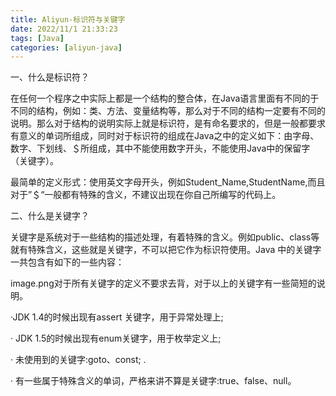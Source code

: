 ```yaml
---
title: Aliyun-标识符与关键字
date: 2022/11/1 21:33:23
tags: [Java]
categories: [aliyun-java]
---
```



 

一、什么是标识符？

在任何一个程序之中实际上都是一个结构的整合体，在Java语言里面有不同的于不同的结构，例如：类、方法、变量结构等，那么对于不同的结构一定要有不同的说明。那么对于结构的说明实际上就是标识符，是有命名要求的，但是一般都要求有意义的单词所组成，同时对于标识符的组成在Java之中的定义如下：由字母、数字、下划线、＄所组成，其中不能使用数字开头，不能使用Java中的保留字（关键字）。

最简单的定义形式：使用英文字母开头，例如Student_Name,StudentName,而且对于”＄“一般都有特殊的含义，不建议出现在你自己所编写的代码上。

 

二、什么是关键字？

关键字是系统对于一些结构的描述处理，有着特殊的含义。例如public、class等就有特殊含义，这些就是关键字，不可以把它作为标识符使用。Java 中的关键字一共包含有如下的一些内容：

image.png对于所有关键字的定义不要求去背，对于以上的关键字有一些简短的说明。

 

·JDK 1.4的时候出现有assert 关键字，用于异常处理上;

· JDK 1.5的时候出现有enum关键字，用于枚举定义上;

· 未使用到的关键字:goto、const; .

· 有一些属于特殊含义的单词，严格来讲不算是关键字:true、false、null。